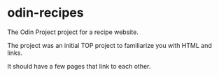 # odin-recipes
The Odin Project project for a recipe website.

The project was an initial TOP project to familiarize you with HTML and links.

It should have a few pages that link to each other.